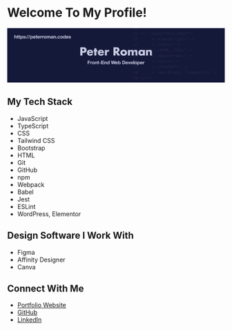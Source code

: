 # Welcome To My Profile!

![Peter Roman banner](images/readme/peter-roman-banner.png)

## My Tech Stack
* JavaScript
* TypeScript
* CSS
* Tailwind CSS
* Bootstrap
* HTML
* Git
* GitHub
* npm
* Webpack
* Babel
* Jest
* ESLint
* WordPress, Elementor

## Design Software I Work With
* Figma
* Affinity Designer
* Canva

## Connect With Me
* [Portfolio Website](https://peterroman.codes/)
* [GitHub](https://github.com/peterRomanDev)
* [LinkedIn](https://www.linkedin.com/in/proman2/)

<!--
**peterRomanDev/peterRomanDev** is a ✨ _special_ ✨ repository because its `README.md` (this file) appears on your GitHub profile.

Here are some ideas to get you started:

- 🔭 I’m currently working on ...
- 🌱 I’m currently learning ...
- 👯 I’m looking to collaborate on ...
- 🤔 I’m looking for help with ...
- 💬 Ask me about ...
- 📫 How to reach me: ...
- 😄 Pronouns: ...
- ⚡ Fun fact: ...
-->
